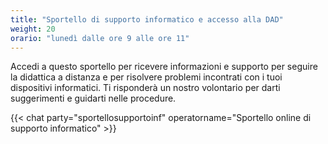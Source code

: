 ```yaml
---
title: "Sportello di supporto informatico e accesso alla DAD"
weight: 20
orario: "lunedì dalle ore 9 alle ore 11"
---
```


Accedi a questo sportello per ricevere informazioni e supporto per seguire la didattica a distanza e per risolvere problemi incontrati con i tuoi dispositivi informatici. Ti risponderà un nostro volontario per darti suggerimenti e guidarti nelle procedure.

{{< chat party="sportellosupportoinf" operatorname="Sportello online di supporto informatico" >}}
